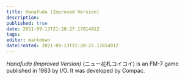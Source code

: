 ```yaml
---
title: Hanafuda (Improved Version)
description: 
published: true
date: 2021-09-13T21:20:27.1781491Z 
tags: 
editor: markdown
dateCreated: 2021-09-13T21:20:27.1781491Z
---
```

_Hanafuda (Improved Version)_ (<span lang='ja'>ニュー花札コイコイ</span>) is an FM-7 game published in 1983 by I/O.
It was developed by Compac.
